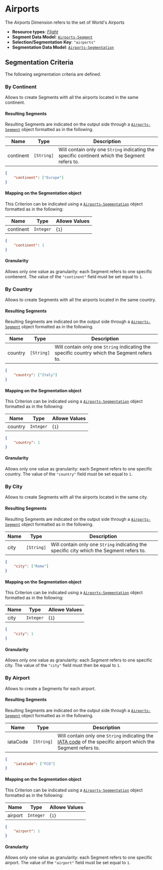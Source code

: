 # Airports

The *Airports* Dimension refers to the set of World's Airports

 - **Resource types**: [*Flight*](/api/reference/resources/resources/platform-created/device-related/flight.md)
 - **Segment Data Model**: [`Airports-Segment`](/api/reference/data-modelsata-models/d-segment/airports.md)
 - **Selection/Segmentation Key**: `"airports"`
 - **Segmentation Data Model**: [`Airports-Segmentation`](/api/reference/data-modelsata-models/d-segmentation/airports.md)

## Segmentation Criteria

The following segmentation criteria are defined.

### By Continent

Allows to create Segments with all the airports located in the same continent. 

#### Resulting Segments

Resulting Segments are indicated on the output side through a [`Airports-Segment`](/api/reference/data-modelsata-models/d-segment/airports.md) object formatted as in the following.

Name    | Type | Description
--------|----- |--------------
continent  | `[String]` | Will contain only one `String` indicating the specific continent which the Segment refers to.

```json
{
    "continent": ["Europe"]
}
```

#### Mapping on the Segmentation object

This Criterion can be indicated using a [`Airports-Segmentation`](/api/reference/data-modelsata-models/d-segmentation/airports.md) object formatted as in the following:

Name    | Type | Allowe Values
--------|----- |--------------
continent  | `Integer` | {`1`}

```json
{
    "continent": 1
}
```

#### Granularity

Allows only one value as granularity: each Segment refers to one specific contienent. 
The value of the `"continent"` field must be set equal to `1`. 

### By Country

Allows to create Segments with all the airports located in the same country. 

#### Resulting Segments

Resulting Segments are indicated on the output side through a [`Airports-Segment`](/api/reference/data-modelsata-models/d-segment/airports.md) object formatted as in the following.

Name    | Type | Description
--------|----- |--------------
country  | `[String]` | Will contain only one `String` indicating the specific country which the Segment refers to.

```json
{
    "country": ["Italy"]
}
```

#### Mapping on the Segmentation object

This Criterion can be indicated using a [`Airports-Segmentation`](/api/reference/data-modelsata-models/d-segmentation/airports.md) object formatted as in the following:

Name    | Type | Allowe Values
--------|----- |--------------
country  | `Integer` | {`1`}

```json
{
    "country": 1
}
```

#### Granularity

Allows only one value as granularity: each Segment refers to one specific country. 
The value of the `"country"` field must be set equal to `1`. 

### By City

Allows to create Segments with all the airports located in the same city. 

#### Resulting Segments

Resulting Segments are indicated on the output side through a [`Airports-Segment`](/api/reference/data-modelsata-models/d-segment/airports.md) object formatted as in the following.

Name    | Type | Description
--------|----- |--------------
city  | `[String]` | Will contain only one `String` indicating the specific city which the Segment refers to.

```json
{
    "city": ["Rome"]
}
```

#### Mapping on the Segmentation object

This Criterion can be indicated using a [`Airports-Segmentation`](/api/reference/data-modelsata-models/d-segmentation/airports.md) object formatted as in the following:

Name    | Type | Allowe Values
--------|----- |--------------
city  | `Integer` | {`1`}

```json
{
    "city": 1
}
```

#### Granularity

Allows only one value as granularity: each *Segment* refers to one specific city. 
The value of the `"city"` field must then be equal to `1`. 

### By Airport

Allows to create a Segments for each airport. 

#### Resulting Segments

Resulting Segments are indicated on the output side through a [`Airports-Segment`](/api/reference/data-modelsata-models/d-segment/airports.md) object formatted as in the following.

Name    | Type | Description
--------|----- |--------------
iataCode  | `[String]` | Will contain only one `String` indicating the [IATA code](http://www.iata.org/services/Pages/codes.aspx) of the specific airport which the Segment refers to.

```json
{
    "iataCode": ["FCO"]
}
```

#### Mapping on the Segmentation object

This Criterion can be indicated using a [`Airports-Segmentation`](/api/reference/data-modelsata-models/d-segmentation/airports.md) object formatted as in the following:

Name    | Type | Allowe Values
--------|----- |--------------
airport  | `Integer` | {`1`}

```json
{
    "airport": 1
}
```

#### Granularity

Allows only one value as granularity: each Segment refers to one specific airport. 
The value of the `"airport"` field must be set equal to `1`. 

